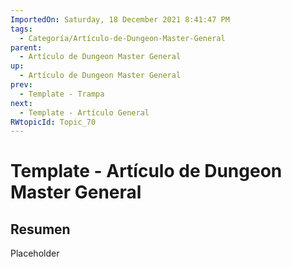 ```yaml
---
ImportedOn: Saturday, 18 December 2021 8:41:47 PM
tags:
  - Categoría/Artículo-de-Dungeon-Master-General
parent:
  - Artículo de Dungeon Master General
up:
  - Artículo de Dungeon Master General
prev:
  - Template - Trampa
next:
  - Template - Artículo General
RWtopicId: Topic_70
---
```

# Template - Artículo de Dungeon Master General
## Resumen
Placeholder

